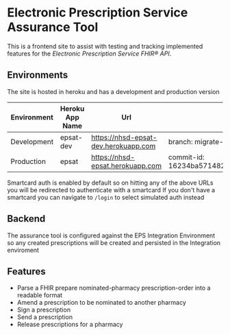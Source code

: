 # Electronic Prescription Service Assurance Tool

This is a frontend site to assist with testing and tracking implemented features for the *Electronic Prescription Service FHIR® API*.

## Environments

The site is hosted in heroku and has a development and production version

| Environment      | Heroku App Name  | Url                                  | Version                                             |
| ---------------- | ---------------- | ------------------------------------ | --------------------------------------------------- |
| Development      | epsat-dev        | https://nhsd-epsat-dev.herokuapp.com | branch: migrate-to-eps-assurance-tool               |
| Production       | epsat            | https://nhsd-epsat.herokuapp.com     | commit-id: 16234ba571482a1718773299b5437a3f384d01e1 |


Smartcard auth is enabled by default so on hitting any of the above URLs you will be redirected to authenticate with a smartcard
If you don't have a smartcard you can navigate to `/login` to select simulated auth instead

## Backend

The assurance tool is configured against the EPS Integration Environment so any created prescriptions will be created and persisted in the Integration enviroment

## Features

* Parse a FHIR prepare nominated-pharmacy prescription-order into a readable format
* Amend a prescription to be nominated to another pharmacy
* Sign a prescription
* Send a prescription
* Release prescriptions for a pharmacy